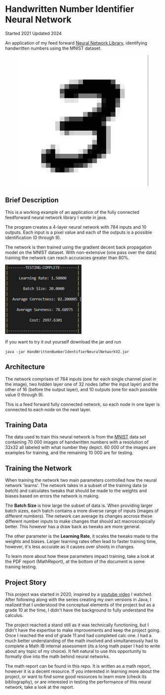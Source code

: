 # Handwritten Number Identifier Neural Network
Started 2021 Updated 2024

An application of my feed forward [Neural Network Library][linkLibrary], identifying handwritten numbers using the MNIST dataset.

<p align="center">
<img src ="/img/three3-7.jpg" alt="Image of Handwritten number 3">
</p>

## Brief Description
This is a working example of an application of the fully connected feedforward neural network library I wrote in java.

The program creates a 4-layer neural network with 784 inputs and 10 outputs. Each input is a pixel value and each of the outputs is a possible identification (0 through 9).

The network is then trained using the gradient decent back propagation model on the MNIST dataset. With non-extensive (one pass over the data) training the network can reach accuracies greater than 80%.

![Image of Neural Network Testing Results][imgTestResult]

If you want to try it out yourself download the jar and run 

`java -jar HandWrittenNumberIdentifierNeuralNetworkV2.jar` 

## Architecture

The network comprises of 784 inputs (one for each single channel pixel in the image), two hidden layer one of 32 nodes (after the input layer) and the other of 16 (before the output layer), and 10 outputs (one for each possible value 0 through 9).

This is a feed forward fully connected network, so each node in one layer is connected to each node on the next layer. 

## Training Data
The data used to train this neural network is from the [MNIST][MNISTlink] data set containing 70 000 images of handwritten numbers with a resolution of 32x32 all labeled with what number they depict. 60 000 of the images are examples for training, and the remaining 10 000 are for testing.

## Training the Network
When training the network two main parameters controlled how the neural network 'learns'. The network takes in a subset of the training data (*a batch*) and calculates tweaks that should be made to the weights and biases based on errors the network is making. 

The **Batch Size** is how large the subset of data is. When providing larger batch sizes, each batch contains a more diverse range of inputs (images of different numbers). The network can average its changes accross these different number inputs to make changes that should act macroscopically better. This however has a draw back as tweaks are more general. 

The other parameter is the **Learning Rate**, it scales the tweaks made to the weights and biases. Larger learning rates often lead to faster training time, however, it's less accurate as it causes over shoots in changes.

To learn more about how these parameters impact training, take a look at the PDF report (MathReport), at the bottom of the document is some training testing.

## Project Story
This project was started in 2020, inspired by a [youtube video][linkPerceptron] I watched. After following along with the series creating my own versions in Java, I realized that I understood the conceptual elements of the project but as a grade 10 at the time, I didn't have the background to fully understand the calculus.

The project reached a stand still as it was technically functioning, but I didn't have the expertise to make improvements and keep the project going. Once I reached the end of grade 11 and had completed calc one. I had a much better understanding of the math involved and simultaneously had to complete a Math IB internal assessment (its a long math paper I had to write about any topic of my choice). It felt natural to use this opportunity to formally dive into the math behind neural networks.

The math report can be found in this repo. It is written as a math report, however it is a decent resource. If you interested in learning more about the project, or want to find some good resources to learn more (check its bibliography), or are interested in testing the performance of this neural network, take a look at the report.

[imgThree]: /img/three3-7.jpg
[imgTestResult]: /img/test-results.png
[MNISTlink]: https://www.kaggle.com/datasets/hojjatk/mnist-dataset
[linkPerceptron]: https://www.youtube.com/watch?v=ntKn5TPHHAk
[linkLibrary]: https://github.com/VikramP7/NeuralNetworkLibraryV5